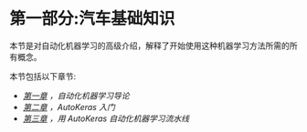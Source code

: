 

# 第一部分:汽车基础知识

本节是对自动化机器学习的高级介绍，解释了开始使用这种机器学习方法所需的所有概念。

本节包括以下章节:

*   [*第一章*](B16953_01_Final_PG_ePub.xhtml#_idTextAnchor014) *，自动化机器学习导论*
*   [*第二章*](B16953_02_Final_PG_ePub.xhtml#_idTextAnchor029) *，AutoKeras 入门*
*   [*第三章*](B16953_03_Final_PG_ePub.xhtml#_idTextAnchor051) *，用 AutoKeras 自动化机器学习流水线*